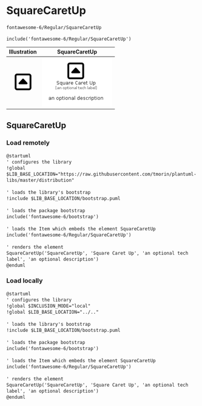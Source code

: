 # SquareCaretUp


```text
fontawesome-6/Regular/SquareCaretUp
```

```text
include('fontawesome-6/Regular/SquareCaretUp')
```



| Illustration | SquareCaretUp |
| :---: | :---: |
| ![illustration for Illustration](../../fontawesome-6/Regular/SquareCaretUp.png) | ![illustration for SquareCaretUp](../../fontawesome-6/Regular/SquareCaretUp.Local.png) |




## SquareCaretUp

### Load remotely
```plantuml
@startuml
' configures the library
!global $LIB_BASE_LOCATION="https://raw.githubusercontent.com/tmorin/plantuml-libs/master/distribution"

' loads the library's bootstrap
!include $LIB_BASE_LOCATION/bootstrap.puml

' loads the package bootstrap
include('fontawesome-6/bootstrap')

' loads the Item which embeds the element SquareCaretUp
include('fontawesome-6/Regular/SquareCaretUp')

' renders the element
SquareCaretUp('SquareCaretUp', 'Square Caret Up', 'an optional tech label', 'an optional description')
@enduml
```

### Load locally
```plantuml
@startuml
' configures the library
!global $INCLUSION_MODE="local"
!global $LIB_BASE_LOCATION="../.."

' loads the library's bootstrap
!include $LIB_BASE_LOCATION/bootstrap.puml

' loads the package bootstrap
include('fontawesome-6/bootstrap')

' loads the Item which embeds the element SquareCaretUp
include('fontawesome-6/Regular/SquareCaretUp')

' renders the element
SquareCaretUp('SquareCaretUp', 'Square Caret Up', 'an optional tech label', 'an optional description')
@enduml
```

